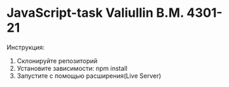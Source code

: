 # JavaScript-task Valiullin B.M. 4301-21
Инструкция:
1. Склонируйте репозиторий
2. Установите зависимости: npm install
3. Запустите с помощью расширения(Live Server)
